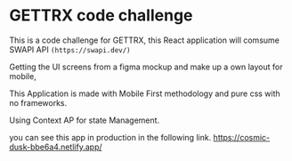 # GETTRX code challenge
This is a code challenge for GETTRX, this React application will comsume SWAPI API `(https://swapi.dev/)`

Getting the UI screens from a figma mockup and make up a own layout for mobile,

This Application is made with Mobile First methodology and pure css with no frameworks.

Using Context AP for state Management.

you can see this app in production in the following link. https://cosmic-dusk-bbe6a4.netlify.app/

